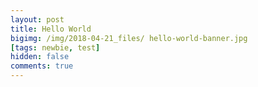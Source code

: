 ```yaml
---
layout: post
title: Hello World
bigimg: /img/2018-04-21_files/ hello-world-banner.jpg
[tags: newbie, test]
hidden: false
comments: true
---
```

